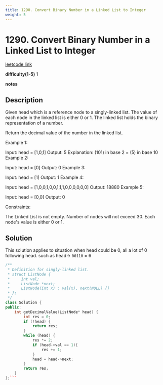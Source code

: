 ```yaml
---
title: 1290. Convert Binary Number in a Linked List to Integer
weight: 5
---
```

# 1290. Convert Binary Number in a Linked List to Integer
[leetcode link](https://leetcode.com/problems/convert-binary-number-in-a-linked-list-to-integer/)

**difficulty(1-5)** 
1

**notes**

## Description
Given head which is a reference node to a singly-linked list. The value of each node in the linked list is either 0 or 1. The linked list holds the binary representation of a number.

Return the decimal value of the number in the linked list.


Example 1:


Input: head = [1,0,1]
Output: 5
Explanation: (101) in base 2 = (5) in base 10
Example 2:

Input: head = [0]
Output: 0
Example 3:

Input: head = [1]
Output: 1
Example 4:

Input: head = [1,0,0,1,0,0,1,1,1,0,0,0,0,0,0]
Output: 18880
Example 5:

Input: head = [0,0]
Output: 0
 

Constraints:

The Linked List is not empty.
Number of nodes will not exceed 30.
Each node's value is either 0 or 1.

## Solution
This solution applies to situation when head could be 0, all a lot of 0 following head.
such as head-> `00110` = 6

```c++
/**
 * Definition for singly-linked list.
 * struct ListNode {
 *     int val;
 *     ListNode *next;
 *     ListNode(int x) : val(x), next(NULL) {}
 * };
 */
class Solution {
public:
    int getDecimalValue(ListNode* head) {
        int res = 0;
        if (!head) {
            return res;
        }
        while (head) {
            res *= 2;
            if (head->val == 1){
                res += 1;
            }
            head = head->next;
        }
        return res;
    }
};```


